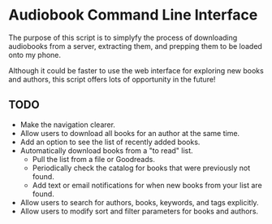 # Audiobook Command Line Interface
The purpose of this script is to simplyfy the process of downloading audiobooks from a server, extracting them, and prepping them to be loaded onto my phone.

Although it could be faster to use the web interface for exploring new books and authors, this script offers lots of opportunity in the future!

## TODO
* Make the navigation clearer.
* Allow users to download all books for an author at the same time.
* Add an option to see the list of recently added books.
* Automatically download books from a "to read" list.
    * Pull the list from a file or Goodreads.
    * Periodically check the catalog for books that were previously not found.
    * Add text or email notifications for when new books from your list are found.
* Allow users to search for authors, books, keywords, and tags explicitly.
* Allow users to modify sort and filter parameters for books and authors.

